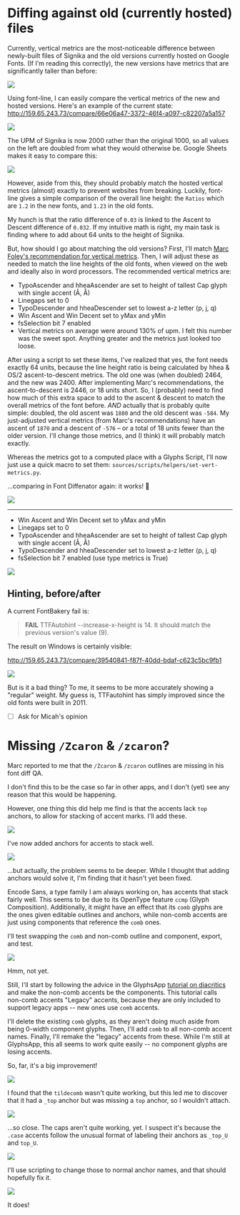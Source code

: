 # Diffing against old (currently hosted) files

Currently, vertical metrics are the most-noticeable difference between newly-built files of Signika and the old versions currently hosted on Google Fonts. (If I'm reading this correctly), the new versions have metrics that are significantly taller than before:

![](assets/vert_metrics-diff.gif)

Using font-line, I can easily compare the vertical metrics of the new and hosted versions. Here's an example of the current state: http://159.65.243.73/compare/66e06a47-3372-46f4-a097-c82207a5a157

![](assets/2018-12-17-15-49-03.png)

The UPM of Signika is now 2000 rather than the original 1000, so all values on the left are doubled from what they would otherwise be. Google Sheets makes it easy to compare this:

![](assets/2018-12-17-17-13-38.png)

However, aside from this, they should probably match the hosted vertical metrics (almost) exactly to prevent websites from breaking. Luckily, font-line gives a simple comparison of the overall line height: the `Ratios` which are `1.2` in the new fonts, and `1.23` in the old fonts.

My hunch is that the ratio difference of `0.03` is linked to the Ascent to Descent difference of `0.032`. If my intuitive math is right, my main task is finding where to add about 64 units to the height of Signika.

But, how should I go about matching the old versions? First, I'll match [Marc Foley's recommendation for vertical metrics](https://github.com/googlefonts/fontbakery/issues/2164#issuecomment-436595886). Then, I will adjust these as needed to match the line heights of the old fonts, when viewed on the web and ideally also in word processors. The recommended vertical metrics are:

- TypoAscender and hheaAscender are set to height of tallest Cap glyph with single accent (Â, Å)
- Linegaps set to 0
- TypoDescender and hheaDescender set to lowest a-z letter (p, j, q)
- Win Ascent and Win Decent set to yMax and yMin
- fsSelection bit 7 enabled
- Vertical metrics on average were around 130% of upm. I felt this number was the sweet spot. Anything greater and the metrics just looked too loose.

After using a script to set these items, I've realized that yes, the font needs exactly 64 units, because the line height ratio is being calculated by hhea & OS/2 ascent-to-descent metrics. The old one was (when doubled) 2464, and the new was 2400. After implementing Marc's recommendations, the ascent-to-descent is 2446, or 18 units short. So, I (probably) need to find how much of this extra space to add to the ascent & descent to match the overall metrics of the font before. *AND* actually that is probably quite simple: doubled, the old ascent was `1880` and the old descent was `-584`. My just-adjusted vertical metrics (from Marc's recommendations) have an ascent of `1870` and a descent of `-576` – or a total of 18 units fewer than the older version. I'll change those metrics, and (I think) it will probably match exactly.

Whereas the metrics got to a computed place with a Glyphs Script, I'll now just use a quick macro to set them: `sources/scripts/helpers/set-vert-metrics.py`.

...comparing in Font Diffenator again: it works! 🎉

![](assets/vert_metrics-fixed.gif)

---


- Win Ascent and Win Decent set to yMax and yMin
- Linegaps set to 0
- TypoAscender and hheaAscender are set to height of tallest Cap glyph with single accent (Â, Å)
- TypoDescender and hheaDescender set to lowest a-z letter (p, j, q) 
- fsSelection bit 7 enabled (use type metrics is True)

![](assets/2018-12-17-18-52-29.png)


## Hinting, before/after

A current FontBakery fail is:

> **FAIL** TTFAutohint --increase-x-height is 14. It should match the previous version's value (9).

The result on Windows is certainly visible:

http://159.65.243.73/compare/39540841-f87f-40dd-bdaf-c623c5bc9fb1

![](assets/hinting-before-after.gif)

But is it a bad thing? To me, it seems to be more accurately showing a "regular" weight. My guess is, TTFautohint has simply improved since the old fonts were built in 2011.

- [ ] Ask for Micah's opinion

# Missing `/Zcaron` & `/zcaron`?

Marc reported to me that the `/Zcaron` & `/zcaron` outlines are missing in his font diff QA. 

I don't find this to be the case so far in other apps, and I don't (yet) see any reason that this would be happening.

However, one thing this did help me find is that the accents lack `top` anchors, to allow for stacking of accent marks. I'll add these.

![](assets/2019-01-14-14-24-38.png)

I've now added anchors for accents to stack well. 

![](assets/2019-01-14-14-47-32.png)

...but actually, the problem seems to be deeper. While I thought that adding anchors would solve it, I'm finding that it hasn't yet been fixed.

Encode Sans, a type family I am always working on, has accents that stack fairly well. This seems to be due to its OpenType feature `ccmp` (Glyph Composition). Additionally, it might have an effect that its `comb` glyphs are the ones given editable outlines and anchors, while non-comb accents are just using components that reference the `comb` ones.

I'll test swapping the `comb` and non-comb outline and component, export, and test.

![](assets/2019-01-14-18-29-39.png)

Hmm, not yet. 

Still, I'll start by following the advice in the GlyphsApp [tutorial on diacritics](https://glyphsapp.com/tutorials/diacritics) and make the non-comb accents be the components. This tutorial calls non-comb accents "Legacy" accents, because they are only included to support legacy apps -- new ones use `comb` accents.

<!-- 
To do this, I will make a script to:

1. Give the 0-width `comb` glyphs a width of 796 (this seems to be the standard for Signika)
1. Decompose the `comb` glyphs

I should then be able to use GlyphsApp to easily make the non-comb glyphs. -->

I'll delete the existing `comb` glyphs, as they aren't doing much aside from being 0-width component glyphs. Then, I'll add `comb` to all non-comb accent names. Finally, I'll remake the "legacy" accents from these. While I'm still at GlyphsApp, this all seems to work quite easily -- no component glyphs are losing accents.

So, far, it's a big improvement!

![](assets/2019-01-14-19-28-21.png)

I found that the `tildecomb` wasn't quite working, but this led me to discover that it had a `_top` anchor but was missing a `top` anchor, so I wouldn't attach. 

![](assets/2019-01-14-19-38-17.png)

...so close. The caps aren't quite working, yet. I suspect it's because the `.case` accents follow the unusual format of labeling their anchors as `_top_U` and `top_U`. 

![](assets/2019-01-14-19-40-07.png)

I'll use scripting to change those to normal anchor names, and that should hopefully fix it.

![](assets/2019-01-14-19-56-18.png)

It does!